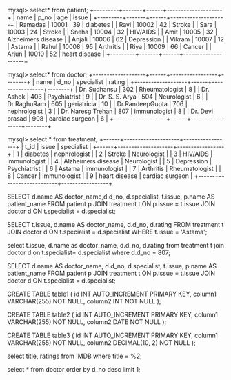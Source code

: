 mysql> select* from patient;
+---------+-------+------+--------------------+
| name    | p_no  | age  | issue              |
+---------+-------+------+--------------------+
| Ramadas | 10001 |   39 | diabetes           |
| Ravi    | 10002 |   42 | Stroke             |
| Sara    | 10003 |   24 | Stroke             |
| Sneha   | 10004 |   32 | HIV/AIDS           |
| Amit    | 10005 |   32 | Alzheimers disease |
| Anjali  | 10006 |   62 | Depression         |
| Vikram  | 10007 |   12 | Astama             |
| Rahul   | 10008 |   95 | Arthritis          |
| Riya    | 10009 |   66 | Cancer             |
| Arjun   | 10010 |   52 | heart disease      |
+---------+-------+------+--------------------+

mysql> select* from doctor;
+-------------------+------+-----------------+--------+
| name              | d_no | specialist      | rating |
+-------------------+------+-----------------+--------+
| Dr. Sudhansu      |  302 | Rheumatologist  |      8 |
| Dr. Ashok         |  403 | Psychiatrist    |      9 |
| Dr. S. S. Arya    |  504 |  Neurologist    |      6 |
| Dr.RaghuRam       |  605 | geriatricia     |     10 |
| Dr.RandeepGupta   |  706 | nephrologist    |      3 |
| Dr. Naresg Trehan |  807 | immunologist    |      8 |
| Dr. Devi prasad   |  908 | cardiac surgeon |      6 |
+-------------------+------+-----------------+--------+


mysql> select * from treatment;
+------+--------------------+-----------------+
| t_id | issue              | specialist      |
+------+--------------------+-----------------+
|    1 | diabetes           | nephrologist    |
|    2 | Stroke             | Neurologist     |
|    3 | HIV/AIDS           | immunologist    |
|    4 | Alzheimers disease | Neurologist     |
|    5 | Depression         | Psychiatrist    |
|    6 | Astama             | immunologist    |
|    7 | Arthritis          | Rheumatologist  |
|    8 | Cancer             | immunologist    |
|    9 | heart disease      | cardiac surgeon |
+------+--------------------+-----------------+


SELECT d.name AS doctor_name,d.d_no, d.specialist,  t.issue,  p.name AS patient_name FROM  patient p JOIN    treatment t ON p.issue = t.issue JOIN   doctor d ON t.specialist = d.specialist;




SELECT  t.issue, d.name AS doctor_name, d.d_no,  d.rating FROM 
  treatment t JOIN doctor d ON t.specialist = d.specialist WHERE  t.issue = 'Astama';



select t.issue, d.name as doctor_name, d.d_no, d.rating 
from treatment t 
join doctor d on t.specialist= d.specialist
 where d.d_no = 807;



SELECT  d.name AS doctor_name,  d.d_no,   d.specialist,  t.issue,  p.name AS patient_name FROM  patient p JOIN   treatment t ON p.issue = t.issue JOIN  doctor d ON t.specialist = d.specialist;



CREATE TABLE table1 (
    id INT AUTO_INCREMENT PRIMARY KEY,
    column1 VARCHAR(255) NOT NULL,
    column2 INT NOT NULL
);

CREATE TABLE table2 (
    id INT AUTO_INCREMENT PRIMARY KEY,
    column1 VARCHAR(255) NOT NULL,
    column2 DATE NOT NULL
);

CREATE TABLE table3 (
    id INT AUTO_INCREMENT PRIMARY KEY,
    column1 VARCHAR(255) NOT NULL,
    column2 DECIMAL(10, 2) NOT NULL
);


select title, ratings from IMDB  where title = %2;

select * from doctor order by d_no desc limit 1;

